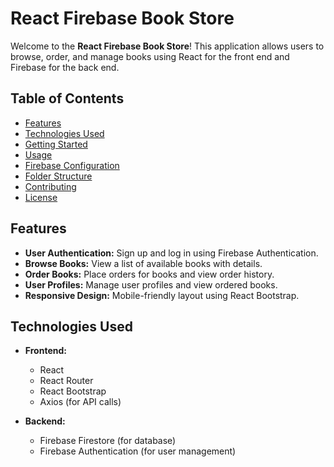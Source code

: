 # React Firebase Book Store

Welcome to the **React Firebase Book Store**! This application allows users to browse, order, and manage books using React for the front end and Firebase for the back end.

## Table of Contents

- [Features](#features)
- [Technologies Used](#technologies-used)
- [Getting Started](#getting-started)
- [Usage](#usage)
- [Firebase Configuration](#firebase-configuration)
- [Folder Structure](#folder-structure)
- [Contributing](#contributing)
- [License](#license)

## Features

- **User Authentication:** Sign up and log in using Firebase Authentication.
- **Browse Books:** View a list of available books with details.
- **Order Books:** Place orders for books and view order history.
- **User Profiles:** Manage user profiles and view ordered books.
- **Responsive Design:** Mobile-friendly layout using React Bootstrap.

## Technologies Used

- **Frontend:**
  - React
  - React Router
  - React Bootstrap
  - Axios (for API calls)

- **Backend:**
  - Firebase Firestore (for database)
  - Firebase Authentication (for user management)
